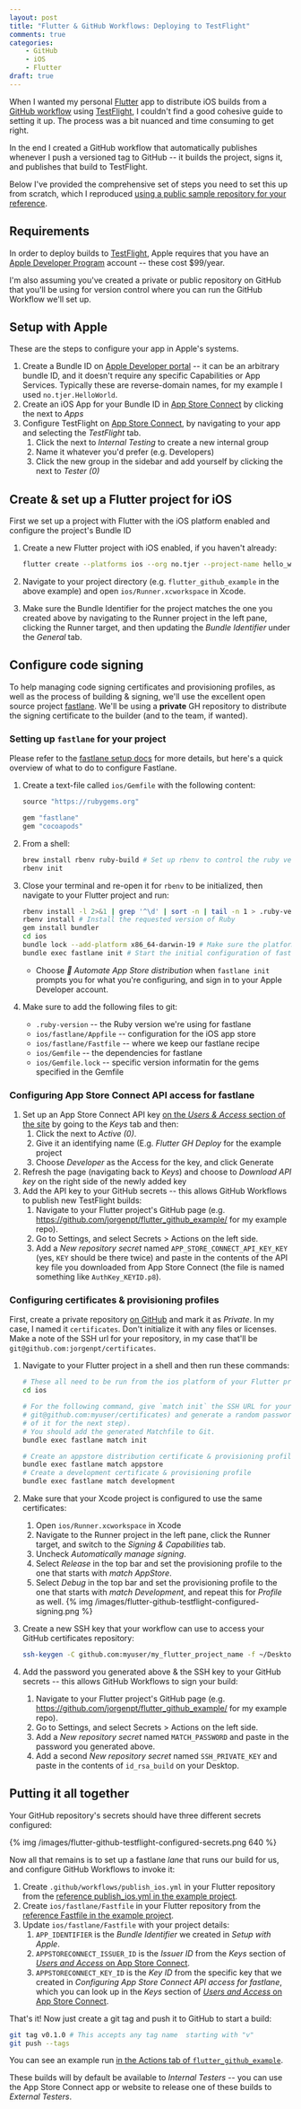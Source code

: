 ```yaml
---
layout: post
title: "Flutter & GitHub Workflows: Deploying to TestFlight"
comments: true
categories:
    - GitHub
    - iOS
    - Flutter
draft: true
---
```


When I wanted my personal [Flutter](https://flutter.dev/) app to distribute iOS builds from a [GitHub workflow](https://docs.github.com/en/actions) using [TestFlight](https://developer.apple.com/testflight/), I couldn't find a good cohesive guide to setting it up. The process was a bit nuanced and time consuming to get right.

In the end I created a GitHub workflow that automatically publishes whenever I push a versioned tag to GitHub -- it builds the project, signs it, and publishes that build to TestFlight.

Below I've provided the comprehensive set of steps you need to set this up from scratch, which I reproduced [using a public sample repository for your reference](https://github.com/jorgenpt/flutter_github_example/tree/publish-to-testflight).

<!-- more -->


## Requirements

In order to deploy builds to [TestFlight](https://developer.apple.com/testflight/), Apple requires that you have an [Apple Developer Program](https://developer.apple.com/programs/enroll/) account -- these cost $99/year.

I'm also assuming you've created a private or public repository on GitHub that you'll be using for version control where you can run the GitHub Workflow we'll set up.


## Setup with Apple

These are the steps to configure your app in Apple's systems.

1. Create a Bundle ID on [Apple Developer portal](https://developer.apple.com/account/resources/identifiers/add/bundleId) -- it can be an arbitrary bundle ID, and it doesn't require any specific Capabilities or App Services. Typically these are reverse-domain names, for my example I used `no.tjer.HelloWorld`.
1. Create an iOS App for your Bundle ID in [App Store Connect](https://appstoreconnect.apple.com/apps) by clicking the <i class="fa fa-plus-circle" title="circled plus icon"></i> next to _Apps_
1. Configure TestFlight on [App Store Connect](https://appstoreconnect.apple.com/apps), by navigating to your app and selecting the _TestFlight_ tab.
    1. Click the <i class="fa fa-plus-circle" title="circled plus icon"></i> next to _Internal Testing_ to create a new internal group
    1. Name it whatever you'd prefer (e.g. Developers)
    1. Click the new group in the sidebar and add yourself by clicking the <i class="fa fa-plus-circle" title="circled plus icon"></i> next to _Tester (0)_


## Create & set up a Flutter project for iOS

First we set up a project with Flutter with the iOS platform enabled and configure the project's Bundle ID

1. Create a new Flutter project with iOS enabled, if you haven't already:
    
    ```sh
    flutter create --platforms ios --org no.tjer --project-name hello_world --description "Test for iOS deploy on GH" flutter_github_example
    ```
1. Navigate to your project directory (e.g. `flutter_github_example` in the above example) and open `ios/Runner.xcworkspace` in Xcode.
1. Make sure the Bundle Identifier for the project matches the one you created above by navigating to the Runner project in the left pane, clicking the Runner target, and then updating the _Bundle Identifier_ under the _General_ tab.


## Configure code signing

To help managing code signing certificates and provisioning profiles, as well as the process of building & signing, we'll use the excellent open source project [fastlane](https://fastlane.tools/). We'll be using a **private** GH repository to distribute the signing certificate to the builder (and to the team, if wanted).


### Setting up `fastlane` for your project

Please refer to the [fastlane setup docs](https://docs.fastlane.tools/getting-started/ios/setup/) for more details, but here's a quick overview of what to do to configure Fastlane.

1. Create a text-file called `ios/Gemfile` with the following content: 

    ```rb
    source "https://rubygems.org"

    gem "fastlane"
    gem "cocoapods"
    ```
1. From a shell:

    ```sh
    brew install rbenv ruby-build # Set up rbenv to control the ruby version
    rbenv init
    ```
1. Close your terminal and re-open it for `rbenv` to be initialized, then navigate to your Flutter project and run:

    ```sh
    rbenv install -l 2>&1 | grep '^\d' | sort -n | tail -n 1 > .ruby-version # Pick the most recent stable Ruby -- at the time of writing this is 3.1.1.
    rbenv install # Install the requested version of Ruby
    gem install bundler
    cd ios
    bundle lock --add-platform x86_64-darwin-19 # Make sure the platform list includes the GH Runner platform
    bundle exec fastlane init # Start the initial configuration of fastlane
    ```
    - Choose _🚀 Automate App Store distribution_ when `fastlane init` prompts you for what you're configuring, and sign in to your Apple Developer account.
1. Make sure to add the following files to git:
    - `.ruby-version` -- the Ruby version we're using for fastlane
    - `ios/fastlane/Appfile` -- configuration for the iOS app store
    - `ios/fastlane/Fastfile` -- where we keep our fastlane recipe
    - `ios/Gemfile` -- the dependencies for fastlane
    - `ios/Gemfile.lock` -- specific version informatin for the gems specified in the Gemfile


### Configuring App Store Connect API access for fastlane

1. Set up an App Store Connect API key [on the _Users & Access_ section of the site](https://appstoreconnect.apple.com/access/users) by going to the _Keys_ tab and then:
    1. Click the <i class="fa fa-plus-circle" title="circled plus icon"></i> next to _Active (0)_.
    1. Give it an identifying name (E.g. _Flutter GH Deploy_ for the example project
    1. Choose _Developer_ as the Access for the key, and click Generate
1. Refresh the page (navigating back to _Keys_) and choose to _Download API key_ on the right side of the newly added key
1. Add the API key to your GitHub secrets -- this allows GitHub Workflows to publish new TestFlight builds:
    1. Navigate to your Flutter project's GitHub page (e.g. https://github.com/jorgenpt/flutter_github_example/ for my example repo).
    1. Go to Settings, and select Secrets > Actions on the left side.
    1. Add a _New repository secret_ named `APP_STORE_CONNECT_API_KEY_KEY` (yes, `KEY` should be there twice) and paste in the contents of the API key file you downloaded from App Store Connect (the file is named something like `AuthKey_KEYID.p8`).


### Configuring certificates & provisioning profiles

First, create a private repository [on GitHub](https://github.com/new) and mark it as _Private_. In my case, I named it `certificates`. Don't initialize it with any files or licenses. Make a note of the SSH url for your repository, in my case that'll be `git@github.com:jorgenpt/certificates`.

1. Navigate to your Flutter project in a shell and then run these commands:

    ```sh
    # These all need to be run from the ios platform of your Flutter project
    cd ios

    # For the following command, give `match init` the SSH URL for your repository (e.g.
    # git@github.com:myuser/certificates) and generate a random password (though make a note
    # of it for the next step).
    # You should add the generated Matchfile to Git.
    bundle exec fastlane match init 

    # Create an appstore distribution certificate & provisioning profile
    bundle exec fastlane match appstore
    # Create a development certificate & provisioning profile
    bundle exec fastlane match development
    ```
1. Make sure that your Xcode project is configured to use the same certificates:
    1. Open `ios/Runner.xcworkspace` in Xcode
    1. Navigate to the Runner project in the left pane, click the Runner target, and switch to the _Signing & Capabilities_ tab.
    1. Uncheck _Automatically manage signing_.
    1. Select _Release_ in the top bar and set the provisioning profile to the one that starts with _match AppStore_.
    1. Select _Debug_ in the top bar and set the provisioning profile to the one that starts with _match Development_, and repeat this for _Profile_ as well.
    {% img /images/flutter-github-testflight-configured-signing.png %}
1. Create a new SSH key that your workflow can use to access your GitHub certificates repository:

    ```sh
    ssh-keygen -C github.com:myuser/my_flutter_project_name -f ~/Desktop/id_rsa_build
    ```

1. Add the password you generated above & the SSH key to your GitHub secrets -- this allows GitHub Workflows to sign your build:
    1. Navigate to your Flutter project's GitHub page (e.g. https://github.com/jorgenpt/flutter_github_example/ for my example repo).
    1. Go to Settings, and select Secrets > Actions on the left side.
    1. Add a _New repository secret_ named `MATCH_PASSWORD` and paste in the password you generated above.
    1. Add a second _New repository secret_ named `SSH_PRIVATE_KEY` and paste in the contents of `id_rsa_build` on your Desktop.


## Putting it all together

Your GitHub repository's secrets should have three different secrets configured:

{% img /images/flutter-github-testflight-configured-secrets.png 640 %}

Now all that remains is to set up a fastlane _lane_ that runs our build for us, and configure GitHub Workflows to invoke it:

1. Create `.github/workflows/publish_ios.yml` in your Flutter repository from the [reference publish_ios.yml in the example project](https://raw.githubusercontent.com/jorgenpt/flutter_github_example/blogpost-testflight/.github/workflows/publish_ios.yml).
1. Create `ios/fastlane/Fastfile` in your Flutter repository from the [reference Fastfile in the example project](https://raw.githubusercontent.com/jorgenpt/flutter_github_example/blogpost-testflight/ios/fastlane/Fastfile).
1. Update `ios/fastlane/Fastfile` with your project details:
    1. `APP_IDENTIFIER` is the _Bundle Identifier_ we created in _Setup with Apple_.
    1. `APPSTORECONNECT_ISSUER_ID` is the _Issuer ID_ from the _Keys_ section of [_Users and Access_ on App Store Connect](https://appstoreconnect.apple.com/access/users).
    1. `APPSTORECONNECT_KEY_ID` is the _Key ID_ from the specific key that we created in _Configuring App Store Connect API access for fastlane_, which you can look up in the _Keys_ section of [_Users and Access_ on App Store Connect](https://appstoreconnect.apple.com/access/users).

That's it! Now just create a git tag and push it to GitHub to start a build:

```sh
git tag v0.1.0 # This accepts any tag name  starting with "v"
git push --tags
```

You can see an example run [in the Actions tab of `flutter_github_example`](https://github.com/jorgenpt/flutter_github_example/runs/5347687784).

These builds will by default be available to _Internal Testers_ -- you can use the App Store Connect app or website to release one of these builds to _External Testers_.